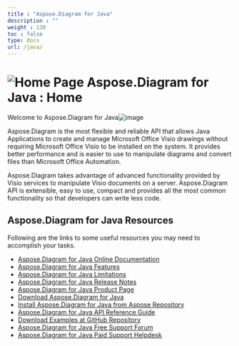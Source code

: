 ```yaml
---
title : "Aspose.Diagram for Java" 
description : "" 
weight : 130 
toc : false
type: docs
url: /java/
---
```


# ![Home Page](https://docs2.aspose.com/diagram/java/images/icons/contenttypes/home_page_16.png) Aspose.Diagram for Java : Home 


Welcome to Aspose.Diagram for Java![image](https://docs2.aspose.com/diagram/java/attachments/18612664/18808863.png)

Aspose.Diagram is the most flexible and reliable API that allows Java Applications to create and manage Microsoft Office Visio drawings without requiring Microsoft Office Visio to be installed on the system. It provides better performance and is easier to use to manipulate diagrams and convert files than Microsoft Office Automation.

Aspose.Diagram takes advantage of advanced functionality provided by Visio services to manipulate Visio documents on a server. Aspose.Diagram API is extensible, easy to use, compact and provides all the most common functionality so that developers can write less code.

## Aspose.Diagram for Java Resources

Following are the links to some useful resources you may need to accomplish your tasks.

*   [Aspose.Diagram for Java Online Documentation](https://docs2.aspose.com/diagram/java/)
*   [Aspose.Diagram for Java Features](https://docs2.aspose.com/diagram/java/gettingstarted/product+overview#productoverview-richfeatures)
*   [Aspose.Diagram for Java Limitations](https://docs2.aspose.com/diagram/java/gettingstarted/why+not+automation)
*   [Aspose.Diagram for Java Release Notes](https://docs2.aspose.com/diagram/java/releasenotes/)
*   [Aspose.Diagram for Java Product Page](https://products.aspose.com/diagram/java)
*   [Download Aspose.Diagram for Java](https://repository.aspose.com/webapp/#/artifacts/browse/tree/General/repo/com/aspose/aspose-diagram)
*   [Install Aspose.Diagram for Java from Aspose Repository](https://docs2.aspose.com/diagram/java/gettingstarted/installation)
*   [Aspose.Diagram for Java API Reference Guide](https://apireference.aspose.com/java/diagram)
*   [Download Examples at GitHub Repository](https://github.com/aspose-diagram/Aspose.Diagram-for-Java)
*   [Aspose.Diagram for Java Free Support Forum](https://forum.aspose.com/c/diagram)
*   [Aspose.Diagram for Java Paid Support Helpdesk](https://helpdesk.aspose.com/)

